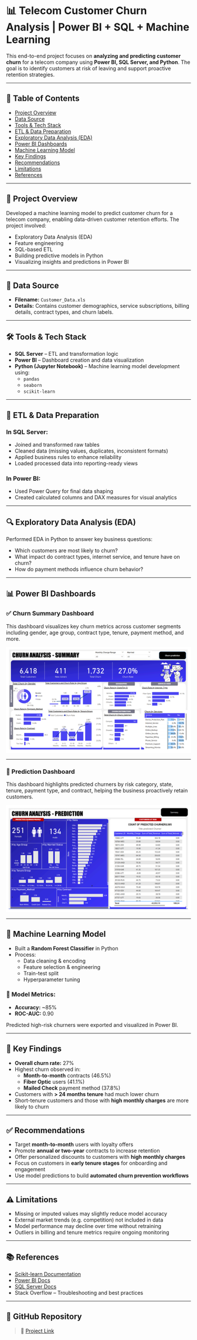 # 📊 Telecom Customer Churn Analysis | Power BI + SQL + Machine Learning

This end-to-end project focuses on **analyzing and predicting customer churn** for a telecom company using **Power BI, SQL Server, and Python**. The goal is to identify customers at risk of leaving and support proactive retention strategies.

---

## 📁 Table of Contents
- [Project Overview](#project-overview)
- [Data Source](#data-source)
- [Tools & Tech Stack](#tools--tech-stack)
- [ETL & Data Preparation](#etl--data-preparation)
- [Exploratory Data Analysis (EDA)](#exploratory-data-analysis-eda)
- [Power BI Dashboards](#power-bi-dashboards)
- [Machine Learning Model](#machine-learning-model)
- [Key Findings](#key-findings)
- [Recommendations](#recommendations)
- [Limitations](#limitations)
- [References](#references)
---

## 📝 Project Overview

Developed a machine learning model to predict customer churn for a telecom company, enabling data-driven customer retention efforts. The project involved:

- Exploratory Data Analysis (EDA)
- Feature engineering
- SQL-based ETL
- Building predictive models in Python
- Visualizing insights and predictions in Power BI

---

## 📂 Data Source

- **Filename:** `Customer_Data.xls`
- **Details:** Contains customer demographics, service subscriptions, billing details, contract types, and churn labels.

---

## 🛠️ Tools & Tech Stack

- **SQL Server** – ETL and transformation logic
- **Power BI** – Dashboard creation and data visualization
- **Python (Jupyter Notebook)** – Machine learning model development using:
  - `pandas`
  - `seaborn`
  - `scikit-learn`

---

## 🔄 ETL & Data Preparation

### In SQL Server:
- Joined and transformed raw tables
- Cleaned data (missing values, duplicates, inconsistent formats)
- Applied business rules to enhance reliability
- Loaded processed data into reporting-ready views

### In Power BI:
- Used Power Query for final data shaping
- Created calculated columns and DAX measures for visual analytics

---

## 🔍 Exploratory Data Analysis (EDA)

Performed EDA in Python to answer key business questions:

- Which customers are most likely to churn?
- What impact do contract types, internet service, and tenure have on churn?
- How do payment methods influence churn behavior?

---

## 📊 Power BI Dashboards

### ✅ Churn Summary Dashboard

This dashboard visualizes key churn metrics across customer segments including gender, age group, contract type, tenure, payment method, and more.

![Churn Summary Dashboard](dashboards/images/churn-analysis-summary.png)

---

### 🤖 Prediction Dashboard

This dashboard highlights predicted churners by risk category, state, tenure, payment type, and contract, helping the business proactively retain customers.

![Churn Prediction Dashboard](dashboards/images/churn-analysis-prediction.png)

---

## 🤖 Machine Learning Model

- Built a **Random Forest Classifier** in Python
- Process:
  - Data cleaning & encoding
  - Feature selection & engineering
  - Train-test split
  - Hyperparameter tuning

### 🧪 Model Metrics:
- **Accuracy:** ~85%
- **ROC-AUC:** 0.90

Predicted high-risk churners were exported and visualized in Power BI.

---

## 📌 Key Findings

- **Overall churn rate:** 27%
- Highest churn observed in:
  - **Month-to-month** contracts (46.5%)
  - **Fiber Optic** users (41.1%)
  - **Mailed Check** payment method (37.8%)
- Customers with **> 24 months tenure** had much lower churn
- Short-tenure customers and those with **high monthly charges** are more likely to churn

---

## ✅ Recommendations

- Target **month-to-month** users with loyalty offers
- Promote **annual or two-year** contracts to increase retention
- Offer personalized discounts to customers with **high monthly charges**
- Focus on customers in **early tenure stages** for onboarding and engagement
- Use model predictions to build **automated churn prevention workflows**

---

## ⚠️ Limitations

- Missing or imputed values may slightly reduce model accuracy
- External market trends (e.g. competition) not included in data
- Model performance may decline over time without retraining
- Outliers in billing and tenure metrics require ongoing monitoring

---

## 📚 References

- [Scikit-learn Documentation](https://scikit-learn.org/stable/)
- [Power BI Docs](https://learn.microsoft.com/en-us/power-bi/)
- [SQL Server Docs](https://learn.microsoft.com/en-us/sql/)
- Stack Overflow – Troubleshooting and best practices

---

## 🔗 GitHub Repository

> 📌 [Project Link](https://github.com/divyadharshiniv22/Telcom-Customer-Churn-Analysis/tree/feature/v1)


